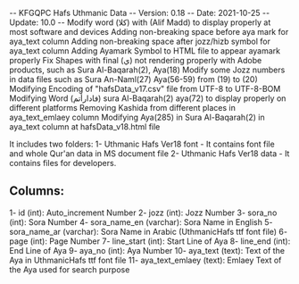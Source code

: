 -- KFGQPC Hafs Uthmanic Data
-- Version: 0.18
-- Date: 2021-10-25 
-- Update: 10.0
-- Modify word (كلا) with (Alif Madd) to display properly at most software and devices
   Adding non-breaking space before aya mark for aya_text column
   Adding non-breaking space after jozz/hizb symbol for aya_text column
   Adding Ayamark Symbol to HTML file to appear ayamark properly
   Fix Shapes with final (ي) not rendering properly with Adobe products, such as Sura Al-Baqarah(2), Aya(18)
   Modify some Jozz numbers in data files such as Sura An-Naml(27) Aya(56-59) from (19) to (20)
   Modifying Encoding of "hafsData_v17.csv" file from UTF-8 to UTF-8-BOM
   Modifying Word (فادارأتم) sura Al-Baqarah(2) aya(72) to display properly on different platforms
   Removing Kashida from different places in aya_text_emlaey column
   Modifying Aya(285) in Sura Al-Baqarah(2) in aya_text column at hafsData_v18.html file
   

It includes two folders:
1- Uthmanic Hafs Ver18 font
	- It contains font file and whole Qur'an data in MS document file
2- Uthmanic Hafs Ver18 data
	- It contains files for developers.
	
Columns:
--------
1-  id (int):	 			  Auto_increment Number
2-  jozz (int):		 		  Jozz Number
3-  sora_no (int):			  Sora Number
4-  sora_name_en (varchar):	  Sora Name in English
5-  sora_name_ar (varchar):	  Sora Name in Arabic (UthmanicHafs ttf font file)
6-  page (int):				  Page Number
7-  line_start (int):		  Start Line of Aya
8-  line_end (int):			  End Line of Aya
9-  aya_no (int):			  Aya Number
10- aya_text (text):		  Text of the Aya  in UthmanicHafs ttf font file
11- aya_text_emlaey (text):	  Emlaey Text of the Aya used for search purpose

